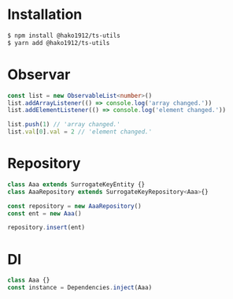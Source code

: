 # Installation
```bash
$ npm install @hako1912/ts-utils
$ yarn add @hako1912/ts-utils
```

# Observar

```typescript
const list = new ObservableList<number>()
list.addArrayListener(() => console.log('array changed.'))
list.addElementListener(() => console.log('element changed.'))

list.push(1) // 'array changed.'
list.val[0].val = 2 // 'element changed.'
```

# Repository
```typescript
class Aaa extends SurrogateKeyEntity {}
class AaaRepository extends SurrogateKeyRepository<Aaa>{}

const repository = new AaaRepository()
const ent = new Aaa()

repository.insert(ent)
```

# DI
```typescript
class Aaa {}
const instance = Dependencies.inject(Aaa)
```